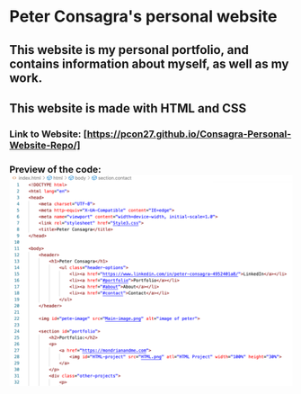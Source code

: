 # Peter Consagra's personal website

## This website is my personal portfolio, and contains information about myself,  as well as my work.
## This website is made with HTML and CSS


### Link to Website: [https://pcon27.github.io/Consagra-Personal-Website-Repo/]





### Preview of the code: ![alt text](https://github.com/Pcon27/Consagra-Personal-Website-Repo/blob/main/preview%20of%20code.png?raw=true)
